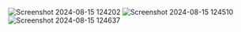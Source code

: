 ![Screenshot 2024-08-15 124202](https://github.com/user-attachments/assets/32ec23c0-719f-4742-b093-60a708cb1b63)
![Screenshot 2024-08-15 124510](https://github.com/user-attachments/assets/34792400-7785-4798-bd84-15bd7f371907)
![Screenshot 2024-08-15 124637](https://github.com/user-attachments/assets/6f60395f-2a10-42af-881b-7d0c3e04246d)
